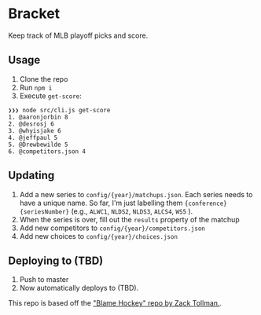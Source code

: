 # Bracket

Keep track of MLB playoff picks and score.

## Usage

1. Clone the repo
1. Run `npm i`
1. Execute `get-score`:

```
❯❯❯ node src/cli.js get-score
1. @aaronjorbin 8
2. @desrosj 6
3. @whyisjake 6
4. @jeffpaul 5
5. @Drewbewilde 5
6. @competitors.json 4
```

## Updating

1. Add a new series to `config/{year}/matchups.json`. Each series needs to have a unique name. So far,
I'm just labelling them `{conference}{seriesNumber}` (e.g., `ALWC1`, `NLDS2`, `NLDS3`, `ALCS4`, `WS5` ).
1. When the series is over, fill out the `results` property of the matchup
1. Add new competitors to `config/{year}/competitors.json`
1. Add new choices to `config/{year}/choices.json`

## Deploying to (TBD)

1. Push to master
1. Now automatically deploys to (TBD).

This repo is based off the ["Blame Hockey" repo by Zack Tollman.](https://github.com/tollmanz/bracket).
